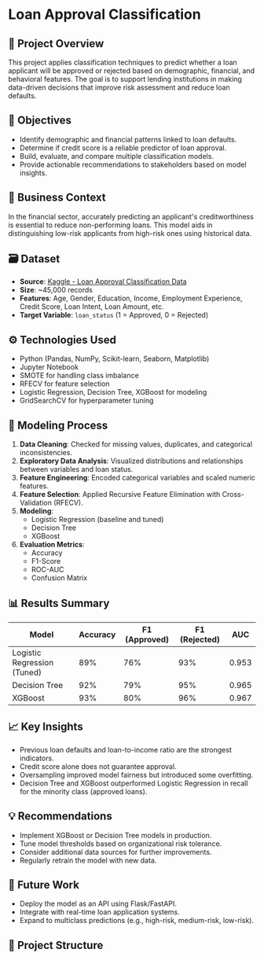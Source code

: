 # Loan Approval Classification

## 📌 Project Overview
This project applies classification techniques to predict whether a loan applicant will be approved or rejected based on demographic, financial, and behavioral features. The goal is to support lending institutions in making data-driven decisions that improve risk assessment and reduce loan defaults.

## 🎯 Objectives
- Identify demographic and financial patterns linked to loan defaults.
- Determine if credit score is a reliable predictor of loan approval.
- Build, evaluate, and compare multiple classification models.
- Provide actionable recommendations to stakeholders based on model insights.

## 🧠 Business Context
In the financial sector, accurately predicting an applicant's creditworthiness is essential to reduce non-performing loans. This model aids in distinguishing low-risk applicants from high-risk ones using historical data.

## 🗃️ Dataset
- **Source**: [Kaggle - Loan Approval Classification Data](https://www.kaggle.com/datasets/taweilo/loan-approval-classification-data/data)
- **Size**: ~45,000 records
- **Features**: Age, Gender, Education, Income, Employment Experience, Credit Score, Loan Intent, Loan Amount, etc.
- **Target Variable**: `loan_status` (1 = Approved, 0 = Rejected)

## ⚙️ Technologies Used
- Python (Pandas, NumPy, Scikit-learn, Seaborn, Matplotlib)
- Jupyter Notebook
- SMOTE for handling class imbalance
- RFECV for feature selection
- Logistic Regression, Decision Tree, XGBoost for modeling
- GridSearchCV for hyperparameter tuning

## 🧪 Modeling Process
1. **Data Cleaning**: Checked for missing values, duplicates, and categorical inconsistencies.
2. **Exploratory Data Analysis**: Visualized distributions and relationships between variables and loan status.
3. **Feature Engineering**: Encoded categorical variables and scaled numeric features.
4. **Feature Selection**: Applied Recursive Feature Elimination with Cross-Validation (RFECV).
5. **Modeling**:
    - Logistic Regression (baseline and tuned)
    - Decision Tree
    - XGBoost
6. **Evaluation Metrics**:
    - Accuracy
    - F1-Score
    - ROC-AUC
    - Confusion Matrix

## 📊 Results Summary
| Model              | Accuracy | F1 (Approved) | F1 (Rejected) | AUC   |
|-------------------|----------|---------------|----------------|-------|
| Logistic Regression (Tuned) | 89%      | 76%           | 93%            | 0.953 |
| Decision Tree      | 92%      | 79%           | 95%            | 0.965 |
| XGBoost            | 93%      | 80%           | 96%            | 0.967 |

## 📈 Key Insights
- Previous loan defaults and loan-to-income ratio are the strongest indicators.
- Credit score alone does not guarantee approval.
- Oversampling improved model fairness but introduced some overfitting.
- Decision Tree and XGBoost outperformed Logistic Regression in recall for the minority class (approved loans).

## 💡 Recommendations
- Implement XGBoost or Decision Tree models in production.
- Tune model thresholds based on organizational risk tolerance.
- Consider additional data sources for further improvements.
- Regularly retrain the model with new data.

## 🚀 Future Work
- Deploy the model as an API using Flask/FastAPI.
- Integrate with real-time loan application systems.
- Expand to multiclass predictions (e.g., high-risk, medium-risk, low-risk).

## 📂 Project Structure

